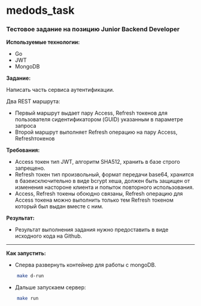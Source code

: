 # medods_task

### Тестовое задание на позицию Junior Backend Developer

**Используемые технологии:**    

- Go
- JWT
- MongoDB

**Задание:**

Написать часть сервиса аутентификации.

Два REST маршрута:

- Первый маршрут выдает пару Access, Refresh токенов для пользователя сидентификатором (GUID) указанным в параметре запроса
- Второй маршрут выполняет Refresh операцию на пару Access, Refreshтокенов

**Требования:**

- Access токен тип JWT, алгоритм SHA512, хранить в базе строго запрещено.
- Refresh токен тип произвольный, формат передачи base64, хранится в базеисключительно в виде bcrypt хеша, должен быть защищен от изменения настороне клиента и попыток повторного использования.
- Access, Refresh токены обоюдно связаны, Refresh операцию для Access токена можно выполнить только тем Refresh токеном который был выдан вместе с ним.

**Результат:**
- Результат выполнения задания нужно предоставить в виде исходного кода на Github.

--------------------------------------------------------------------------------------------------------------------------------------------------------------------------------------------------------------------------------------

**Как запустить:**

- Сперва развернуть контейнер для работы с mongoDB.
```bash
    make d-run
```
- Дальше запускаем сервер:
```bash
    make run
```